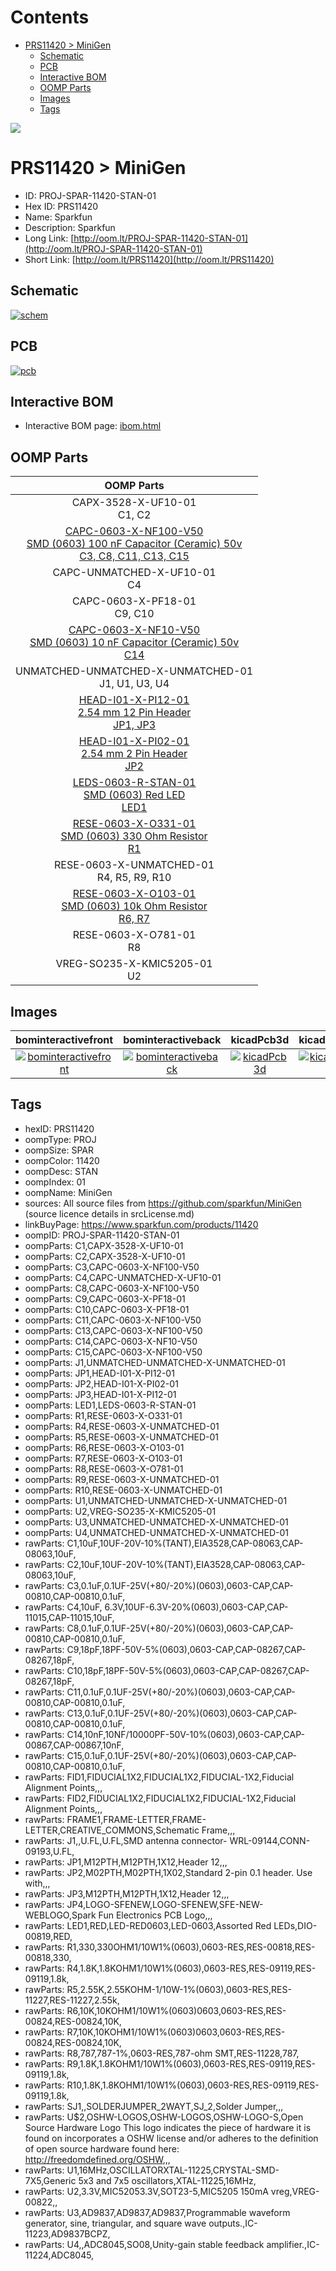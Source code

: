 



Contents
========

* [PRS11420 > MiniGen](#prs11420--minigen)
	* [Schematic](#schematic)
	* [PCB](#pcb)
	* [Interactive BOM](#interactive-bom)
	* [OOMP Parts](#oomp-parts)
	* [Images](#images)
	* [Tags](#tags)
  
![][im]
# PRS11420 > MiniGen

- ID: PROJ-SPAR-11420-STAN-01
- Hex ID: PRS11420
- Name: Sparkfun
- Description: Sparkfun
- Long Link: [http://oom.lt/PROJ-SPAR-11420-STAN-01](http://oom.lt/PROJ-SPAR-11420-STAN-01)
- Short Link: [http://oom.lt/PRS11420](http://oom.lt/PRS11420)

## Schematic
  
[![schem](eagleSchemImage.png)](eagleSchemImage.png)
## PCB
  
[![pcb](eagleImage.png)](eagleImage.png)
## Interactive BOM

- Interactive BOM page: [ibom.html](https://htmlpreview.github.io/?https://github.com/oomlout/oomlout_OOMP_projects/blob/main/PROJ-SPAR-11420-STAN-01/kicad/bom/ibom.html)

## OOMP Parts
  

|OOMP Parts|
| :---: |
|CAPX-3528-X-UF10-01<BR>C1, C2|
|[CAPC-0603-X-NF100-V50<br> SMD (0603) 100 nF Capacitor (Ceramic) 50v<br> C3, C8, C11, C13, C15](https://github.com/oomlout/oomlout_OOMP_parts/tree/main/CAPC-0603-X-NF100-V50/)|
|CAPC-UNMATCHED-X-UF10-01<BR>C4|
|CAPC-0603-X-PF18-01<BR>C9, C10|
|[CAPC-0603-X-NF10-V50<br> SMD (0603) 10 nF Capacitor (Ceramic) 50v<br> C14](https://github.com/oomlout/oomlout_OOMP_parts/tree/main/CAPC-0603-X-NF10-V50/)|
|UNMATCHED-UNMATCHED-X-UNMATCHED-01<BR>J1, U1, U3, U4|
|[HEAD-I01-X-PI12-01<br> 2.54 mm 12 Pin Header<br> JP1, JP3](https://github.com/oomlout/oomlout_OOMP_parts/tree/main/HEAD-I01-X-PI12-01/)|
|[HEAD-I01-X-PI02-01<br> 2.54 mm 2 Pin Header<br> JP2](https://github.com/oomlout/oomlout_OOMP_parts/tree/main/HEAD-I01-X-PI02-01/)|
|[LEDS-0603-R-STAN-01<br> SMD (0603) Red LED<br> LED1](https://github.com/oomlout/oomlout_OOMP_parts/tree/main/LEDS-0603-R-STAN-01/)|
|[RESE-0603-X-O331-01<br> SMD (0603) 330 Ohm Resistor<br> R1](https://github.com/oomlout/oomlout_OOMP_parts/tree/main/RESE-0603-X-O331-01/)|
|RESE-0603-X-UNMATCHED-01<BR>R4, R5, R9, R10|
|[RESE-0603-X-O103-01<br> SMD (0603) 10k Ohm Resistor<br> R6, R7](https://github.com/oomlout/oomlout_OOMP_parts/tree/main/RESE-0603-X-O103-01/)|
|RESE-0603-X-O781-01<BR>R8|
|VREG-SO235-X-KMIC5205-01<BR>U2|

## Images
  
  

|bominteractivefront|bominteractiveback|kicadPcb3d|kicadPcb3dFront|kicadPcb3dBack|eagleImage|eagleSchemImage|
| :---: | :---: | :---: | :---: | :---: | :---: | :---: |
|[![bominteractivefront](bomFront_140.png)](bomFront.png)|[![bominteractiveback](bomBack_140.png)](bomBack.png)|[![kicadPcb3d](kicadPcb3d_140.png)](kicadPcb3d.png)|[![kicadPcb3dFront](kicadPcb3dFront_140.png)](kicadPcb3dFront.png)|[![kicadPcb3dBack](kicadPcb3dBack_140.png)](kicadPcb3dBack.png)|[![eagleImage](eagleImage_140.png)](eagleImage.png)|[![eagleSchemImage](eagleSchemImage_140.png)](eagleSchemImage.png)|

## Tags

- hexID: PRS11420
- oompType: PROJ
- oompSize: SPAR
- oompColor: 11420
- oompDesc: STAN
- oompIndex: 01
- oompName: MiniGen
- sources: All source files from https://github.com/sparkfun/MiniGen (source licence details in srcLicense.md)
- linkBuyPage: https://www.sparkfun.com/products/11420
- oompID: PROJ-SPAR-11420-STAN-01
- oompParts: C1,CAPX-3528-X-UF10-01
- oompParts: C2,CAPX-3528-X-UF10-01
- oompParts: C3,CAPC-0603-X-NF100-V50
- oompParts: C4,CAPC-UNMATCHED-X-UF10-01
- oompParts: C8,CAPC-0603-X-NF100-V50
- oompParts: C9,CAPC-0603-X-PF18-01
- oompParts: C10,CAPC-0603-X-PF18-01
- oompParts: C11,CAPC-0603-X-NF100-V50
- oompParts: C13,CAPC-0603-X-NF100-V50
- oompParts: C14,CAPC-0603-X-NF10-V50
- oompParts: C15,CAPC-0603-X-NF100-V50
- oompParts: J1,UNMATCHED-UNMATCHED-X-UNMATCHED-01
- oompParts: JP1,HEAD-I01-X-PI12-01
- oompParts: JP2,HEAD-I01-X-PI02-01
- oompParts: JP3,HEAD-I01-X-PI12-01
- oompParts: LED1,LEDS-0603-R-STAN-01
- oompParts: R1,RESE-0603-X-O331-01
- oompParts: R4,RESE-0603-X-UNMATCHED-01
- oompParts: R5,RESE-0603-X-UNMATCHED-01
- oompParts: R6,RESE-0603-X-O103-01
- oompParts: R7,RESE-0603-X-O103-01
- oompParts: R8,RESE-0603-X-O781-01
- oompParts: R9,RESE-0603-X-UNMATCHED-01
- oompParts: R10,RESE-0603-X-UNMATCHED-01
- oompParts: U1,UNMATCHED-UNMATCHED-X-UNMATCHED-01
- oompParts: U2,VREG-SO235-X-KMIC5205-01
- oompParts: U3,UNMATCHED-UNMATCHED-X-UNMATCHED-01
- oompParts: U4,UNMATCHED-UNMATCHED-X-UNMATCHED-01
- rawParts: C1,10uF,10UF-20V-10%(TANT),EIA3528,CAP-08063,CAP-08063,10uF,
- rawParts: C2,10uF,10UF-20V-10%(TANT),EIA3528,CAP-08063,CAP-08063,10uF,
- rawParts: C3,0.1uF,0.1UF-25V(+80/-20%)(0603),0603-CAP,CAP-00810,CAP-00810,0.1uF,
- rawParts: C4,10uF, 6.3V,10UF-6.3V-20%(0603),0603-CAP,CAP-11015,CAP-11015,10uF,
- rawParts: C8,0.1uF,0.1UF-25V(+80/-20%)(0603),0603-CAP,CAP-00810,CAP-00810,0.1uF,
- rawParts: C9,18pF,18PF-50V-5%(0603),0603-CAP,CAP-08267,CAP-08267,18pF,
- rawParts: C10,18pF,18PF-50V-5%(0603),0603-CAP,CAP-08267,CAP-08267,18pF,
- rawParts: C11,0.1uF,0.1UF-25V(+80/-20%)(0603),0603-CAP,CAP-00810,CAP-00810,0.1uF,
- rawParts: C13,0.1uF,0.1UF-25V(+80/-20%)(0603),0603-CAP,CAP-00810,CAP-00810,0.1uF,
- rawParts: C14,10nF,10NF/10000PF-50V-10%(0603),0603-CAP,CAP-00867,CAP-00867,10nF,
- rawParts: C15,0.1uF,0.1UF-25V(+80/-20%)(0603),0603-CAP,CAP-00810,CAP-00810,0.1uF,
- rawParts: FID1,FIDUCIAL1X2,FIDUCIAL1X2,FIDUCIAL-1X2,Fiducial Alignment Points,,,
- rawParts: FID2,FIDUCIAL1X2,FIDUCIAL1X2,FIDUCIAL-1X2,Fiducial Alignment Points,,,
- rawParts: FRAME1,FRAME-LETTER,FRAME-LETTER,CREATIVE_COMMONS,Schematic Frame,,,
- rawParts: J1,,U.FL,U.FL,SMD antenna connector- WRL-09144,CONN-09193,U.FL,
- rawParts: JP1,M12PTH,M12PTH,1X12,Header 12,,,
- rawParts: JP2,M02PTH,M02PTH,1X02,Standard 2-pin 0.1 header. Use with,,,
- rawParts: JP3,M12PTH,M12PTH,1X12,Header 12,,,
- rawParts: JP4,LOGO-SFENEW,LOGO-SFENEW,SFE-NEW-WEBLOGO,Spark Fun Electronics PCB Logo,,,
- rawParts: LED1,RED,LED-RED0603,LED-0603,Assorted Red LEDs,DIO-00819,RED,
- rawParts: R1,330,330OHM1/10W1%(0603),0603-RES,RES-00818,RES-00818,330,
- rawParts: R4,1.8K,1.8KOHM1/10W1%(0603),0603-RES,RES-09119,RES-09119,1.8k,
- rawParts: R5,2.55K,2.55KOHM-1/10W-1%(0603),0603-RES,RES-11227,RES-11227,2.55k,
- rawParts: R6,10K,10KOHM1/10W1%(0603)0603,0603-RES,RES-00824,RES-00824,10K,
- rawParts: R7,10K,10KOHM1/10W1%(0603)0603,0603-RES,RES-00824,RES-00824,10K,
- rawParts: R8,787,787-1%,0603-RES,787-ohm SMT,RES-11228,787,
- rawParts: R9,1.8K,1.8KOHM1/10W1%(0603),0603-RES,RES-09119,RES-09119,1.8k,
- rawParts: R10,1.8K,1.8KOHM1/10W1%(0603),0603-RES,RES-09119,RES-09119,1.8k,
- rawParts: SJ1,,SOLDERJUMPER_2WAYT,SJ_2,Solder Jumper,,,
- rawParts: U$2,OSHW-LOGOS,OSHW-LOGOS,OSHW-LOGO-S,Open Source Hardware Logo This logo indicates the piece of hardware it is found on incorporates a OSHW license and/or adheres to the definition of open source hardware found here: http://freedomdefined.org/OSHW,,,
- rawParts: U1,16MHz,OSCILLATORXTAL-11225,CRYSTAL-SMD-7X5,Generic 5x3 and 7x5 oscillators,XTAL-11225,16MHz,
- rawParts: U2,3.3V,MIC52053.3V,SOT23-5,MIC5205 150mA vreg,VREG-00822,,
- rawParts: U3,AD9837,AD9837,AD9837,Programmable waveform generator, sine, triangular, and square wave outputs.,IC-11223,AD9837BCPZ,
- rawParts: U4,,ADC8045,SO08,Unity-gain stable feedback amplifier.,IC-11224,ADC8045,



[im]: kicadPcb3d_450.png
